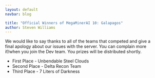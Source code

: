 ```yaml
---
layout: default
navbar: blog

title: "Official Winners of MegaMinerAI 10: Galapagos"
author: Steven Williams
---
```


We would like to say thanks to all of the teams that competed and give
a final apology about our issues with the server. You can complain
more if/when you join the Dev team. You prizes will be distributed
shortly. 

* First Place - Unbendable Steel Clouds
* Second Place - Delta Recon Team
* Third Place - 7 Liters of Darkness
